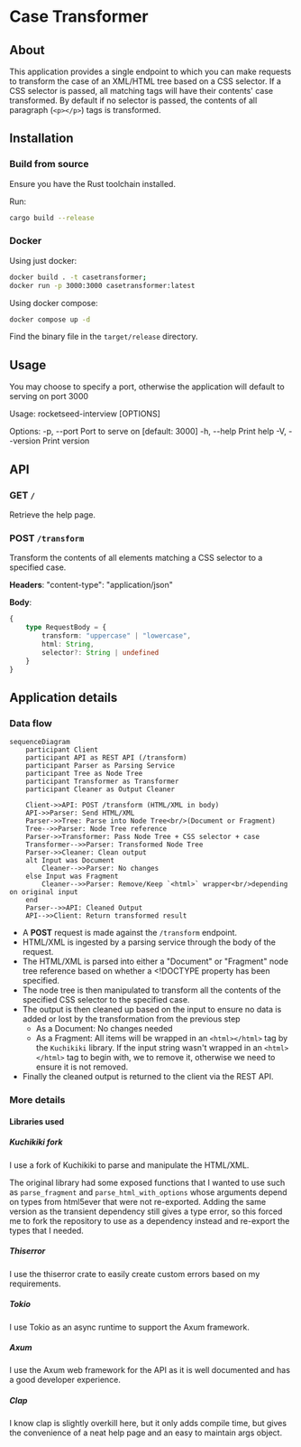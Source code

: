 # Case Transformer

## About
This application provides a single endpoint to which you can make requests to transform the case of an XML/HTML tree based on a CSS selector. If a CSS selector is passed, all matching tags will have their contents' case transformed. By default if no selector is passed, the contents of all paragraph (`<p></p>`) tags is transformed.

## Installation

### Build from source

Ensure you have the Rust toolchain installed.

Run:
```bash
cargo build --release
```

### Docker

Using just docker:
```bash
docker build . -t casetransformer;
docker run -p 3000:3000 casetransformer:latest
```

Using docker compose:
```bash
docker compose up -d
```

Find the binary file in the `target/release` directory.

## Usage

You may choose to specify a port, otherwise the application will default to serving on port 3000

Usage: rocketseed-interview [OPTIONS]

Options:
  -p, --port <PORT>  Port to serve on [default: 3000]
  -h, --help         Print help
  -V, --version      Print version


## API

### GET `/`
Retrieve the help page.

### POST `/transform`
Transform the contents of all elements matching a CSS selector to a specified case.

**Headers**:
"content-type": "application/json"

**Body**:
```ts
{
    type RequestBody = {
        transform: "uppercase" | "lowercase",
        html: String,
        selector?: String | undefined
    }
}
```

## Application details

### Data flow

```mermaid
sequenceDiagram
    participant Client
    participant API as REST API (/transform)
    participant Parser as Parsing Service
    participant Tree as Node Tree
    participant Transformer as Transformer
    participant Cleaner as Output Cleaner

    Client->>API: POST /transform (HTML/XML in body)
    API->>Parser: Send HTML/XML
    Parser->>Tree: Parse into Node Tree<br/>(Document or Fragment)
    Tree-->>Parser: Node Tree reference
    Parser->>Transformer: Pass Node Tree + CSS selector + case
    Transformer-->>Parser: Transformed Node Tree
    Parser->>Cleaner: Clean output
    alt Input was Document
        Cleaner-->>Parser: No changes
    else Input was Fragment
        Cleaner-->>Parser: Remove/Keep `<html>` wrapper<br/>depending on original input
    end
    Parser-->>API: Cleaned Output
    API-->>Client: Return transformed result
```

- A **POST** request is made against the `/transform` endpoint.
- HTML/XML is ingested by a parsing service through the body of the request.
- The HTML/XML is parsed into either a "Document" or "Fragment" node tree reference based on whether a <!DOCTYPE property has been specified.
- The node tree is then manipulated to transform all the contents of the specified CSS selector to the specified case.
- The output is then cleaned up based on the input to ensure no data is added or lost by the transformation from the previous step
    - As a Document: No changes needed
    - As a Fragment: All items will be wrapped in an `<html></html>` tag by the `Kuchikiki` library. If the input string wasn't wrapped in an `<html></html>` tag to begin with, we  to remove it, otherwise we need to ensure it is not removed.
- Finally the cleaned output is returned to the client via the REST API.

### More details

#### Libraries used 

##### Kuchikiki fork
I use a fork of Kuchikiki to parse and manipulate the HTML/XML.

The original library had some exposed functions that I wanted to use such as `parse_fragment` and `parse_html_with_options` whose arguments depend on types from html5ever that were not re-exported. Adding the same version as the transient dependency still gives a type error, so this forced me to fork the repository to use as a dependency instead and re-export the types that I needed.

##### Thiserror
I use the thiserror crate to easily create custom errors based on my requirements.

##### Tokio
I use Tokio as an async runtime to support the Axum framework.

##### Axum
I use the Axum web framework for the API as it is well documented and has a good developer experience.

##### Clap
I know clap is slightly overkill here, but it only adds compile time, but gives the convenience of a neat help page and an easy to maintain args object.

